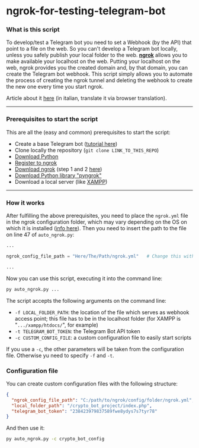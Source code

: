 # ngrok-for-testing-telegram-bot

### What is this script
To develop/test a Telegram bot you need to set a Webhook (by the API) that point to a file on the web.
So you can't develop a Telegram bot locally, unless you safely publish your local folder to the web.
[**ngrok**](https://ngrok.com/) allows you to make available your localhost on the web. Putting your localhost on the web, ngrok provides you the created domain and, by that domain, you can create the Telegram bot webhook. This script simply allows you to automate the process of creating the ngrok tunnel and deleting the webhook to create the new one every time you start ngrok.

Article about it [here](https://giuseppetrivi.github.io/posts/testare-bot-telegram-in-locale-con-ngrok/) (in italian, translate it via browser translation).

---
### Prerequisites to start the script
This are all the (easy and common) prerequisites to start the script:
- Create a base Telegram bot ([tutorial here](https://core.telegram.org/bots/tutorial))
- Clone locally the repository (`git clone LINK_TO_THIS_REPO`)
- [Download Python](https://www.python.org/downloads/)
- [Register to ngrok](https://dashboard.ngrok.com/signup)
- [Download ngrok](https://ngrok.com/download) (step 1 and 2 [here](https://ngrok.com/docs/getting-started/))
- [Download Python library "pyngrok"](https://pypi.org/project/pyngrok/)
- Download a local server (like [XAMPP](https://www.apachefriends.org/it/index.html))

---
### How it works
After fulfilling the above prerequisites, you need to place the `ngrok.yml` file in the ngrok configuration folder, which may vary depending on the OS on which it is installed ([info here](https://ngrok.com/docs/agent/config/)). Then you need to insert the path to the file on line 47 of `auto_ngrok.py`:
```py
...

ngrok_config_file_path = "Here/The/Path/ngrok.yml"   # Change this with the default folder path of ngrok.yml file

...
```

Now you can use this script, executing it into the command line:
```sh
py auto_ngrok.py ...
```

The script accepts the following arguments on the command line:
- `-f LOCAL_FOLDER_PATH`: the location of the file which serves as webhook access point; this file has to be in the localhost folder (for XAMPP is "`.../xampp/htdocs/`", for example)
- `-t TELEGRAM_BOT_TOKEN`: the Telegram Bot API token
- `-c CUSTOM_CONFIG_FILE`: a custom configuration file to easily start scripts

If you use a `-c`, the other parameters will be taken from the configuration file. Otherwise yu need to specify `-f` and `-t`.

### Configuration file
You can create custom configuration files with the following structure:
```json
{
  "ngrok_config_file_path": "C:/path/to/ngrok/config/folder/ngrok.yml",
  "local_folder_path": "/crypto_bot_project/index.php",
  "telegram_bot_token": "238423979837589fwe8ydys7s7tyr78"
}
```

And then use it:
```sh
py auto_ngrok.py -c crypto_bot_config
```

